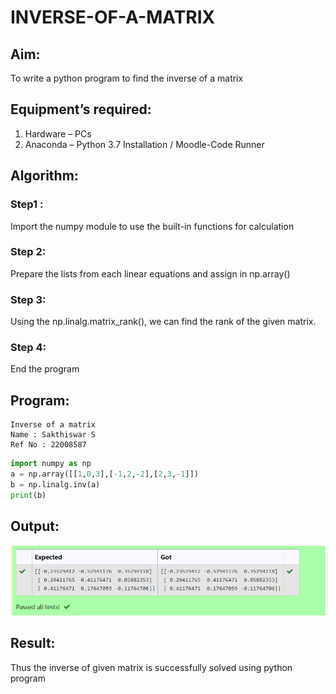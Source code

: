 # INVERSE-OF-A-MATRIX
## Aim:
To write a python program to find the inverse of a matrix
## Equipment’s required:
1. 	Hardware – PCs
2. 	Anaconda – Python 3.7 Installation / Moodle-Code Runner
## Algorithm:

### Step1 :
Import the numpy module to use the built-in functions for calculation
### Step 2:
Prepare the lists from each linear equations and assign in np.array()
### Step 3: 
Using the np.linalg.matrix_rank(), we can find the rank of the given matrix.
### Step 4: 
End the program

## Program:
```
Inverse of a matrix
Name : Sakthiswar S
Ref No : 22008587
```

```python
import numpy as np
a = np.array([[1,0,3],[-1,2,-2],[2,3,-1]])
b = np.linalg.inv(a)
print(b)
```

## Output:
![model](output.png)
## Result:
Thus the inverse of given matrix is successfully solved using python program

